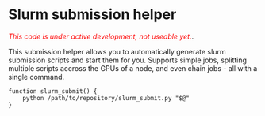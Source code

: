 # Slurm submission helper

<span style="color:red">*This code is under active development, not useable yet.*</span>.

This submission helper allows you to automatically generate slurm submission scripts and start them for you.
Supports simple jobs, splitting multiple scripts accross the GPUs of a node, and even chain jobs - all
with a single command.

```
function slurm_submit() {
    python /path/to/repository/slurm_submit.py "$@"
}
```